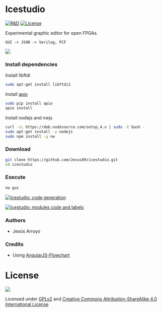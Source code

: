 # Icestudio

[![R&D](https://img.shields.io/badge/-R%26D-brightgreen.svg)](https://github.com/Jesus89/icestudio)
[![License](http://img.shields.io/:license-gpl-blue.svg)](http://opensource.org/licenses/GPL-2.0)

Experimental graphic editor for open FPGAs.

    GUI -> JSON -> Verilog, PCF

![][icestudio-demo]

### Install dependencies

Install libftdi
```bash
sudo apt-get install libftdi1
```

Install [apio](https://github.com/bqlabs/apio)
```bash
sudo pip install apio
apio install
```

Install nodejs and nwjs
```bash
curl -sL https://deb.nodesource.com/setup_4.x | sudo -E bash -
sudo apt-get install -y nodejs
sudo npm install -g nw
```

### Download

```bash
git clone https://github.com/Jesus89/icestudio.git
cd icestudio
```

### Execute

```bash
nw gui
```

[![Icestudio: code generation](http://img.youtube.com/vi/pG1DsF9MIj0/0.jpg)](http://www.youtube.com/watch?v=pG1DsF9MIj0 "Icestudio: code generation")

[![Icestudio: modules code and labels](http://img.youtube.com/vi/lCm5WAkVGIE/0.jpg)](http://www.youtube.com/watch?v=lCm5WAkVGIE "Icestudio: modules code and labels")


### Authors

* Jesús Arroyo

### Credits

* Using [AngularJS-Flowchart](https://github.com/codecapers/AngularJS-FlowChart)

# License

![][bq-logo-cc-sa]

Licensed under [GPLv2](http://opensource.org/licenses/GPL-2.0) and [Creative Commons Attribution-ShareAlike 4.0 International License](http://creativecommons.org/licenses/by-sa/4.0/)

[icestudio-demo]: doc/images/icestudio-demo.gif
[bq-logo-cc-sa]: doc/images/bq-logo-cc-sa-small-150px.png
